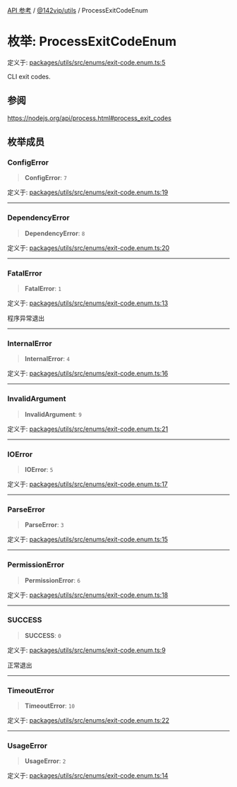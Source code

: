[API 参考](../../../packages.md) / [@142vip/utils](../index.md) / ProcessExitCodeEnum

# 枚举: ProcessExitCodeEnum

定义于: [packages/utils/src/enums/exit-code.enum.ts:5](https://github.com/142vip/core-x/blob/293ce1057e8ca17514533d1e98d7acd05ef45b34/packages/utils/src/enums/exit-code.enum.ts#L5)

CLI exit codes.

## 参阅

https://nodejs.org/api/process.html#process_exit_codes

## 枚举成员

### ConfigError

> **ConfigError**: `7`

定义于: [packages/utils/src/enums/exit-code.enum.ts:19](https://github.com/142vip/core-x/blob/293ce1057e8ca17514533d1e98d7acd05ef45b34/packages/utils/src/enums/exit-code.enum.ts#L19)

***

### DependencyError

> **DependencyError**: `8`

定义于: [packages/utils/src/enums/exit-code.enum.ts:20](https://github.com/142vip/core-x/blob/293ce1057e8ca17514533d1e98d7acd05ef45b34/packages/utils/src/enums/exit-code.enum.ts#L20)

***

### FatalError

> **FatalError**: `1`

定义于: [packages/utils/src/enums/exit-code.enum.ts:13](https://github.com/142vip/core-x/blob/293ce1057e8ca17514533d1e98d7acd05ef45b34/packages/utils/src/enums/exit-code.enum.ts#L13)

程序异常退出

***

### InternalError

> **InternalError**: `4`

定义于: [packages/utils/src/enums/exit-code.enum.ts:16](https://github.com/142vip/core-x/blob/293ce1057e8ca17514533d1e98d7acd05ef45b34/packages/utils/src/enums/exit-code.enum.ts#L16)

***

### InvalidArgument

> **InvalidArgument**: `9`

定义于: [packages/utils/src/enums/exit-code.enum.ts:21](https://github.com/142vip/core-x/blob/293ce1057e8ca17514533d1e98d7acd05ef45b34/packages/utils/src/enums/exit-code.enum.ts#L21)

***

### IOError

> **IOError**: `5`

定义于: [packages/utils/src/enums/exit-code.enum.ts:17](https://github.com/142vip/core-x/blob/293ce1057e8ca17514533d1e98d7acd05ef45b34/packages/utils/src/enums/exit-code.enum.ts#L17)

***

### ParseError

> **ParseError**: `3`

定义于: [packages/utils/src/enums/exit-code.enum.ts:15](https://github.com/142vip/core-x/blob/293ce1057e8ca17514533d1e98d7acd05ef45b34/packages/utils/src/enums/exit-code.enum.ts#L15)

***

### PermissionError

> **PermissionError**: `6`

定义于: [packages/utils/src/enums/exit-code.enum.ts:18](https://github.com/142vip/core-x/blob/293ce1057e8ca17514533d1e98d7acd05ef45b34/packages/utils/src/enums/exit-code.enum.ts#L18)

***

### SUCCESS

> **SUCCESS**: `0`

定义于: [packages/utils/src/enums/exit-code.enum.ts:9](https://github.com/142vip/core-x/blob/293ce1057e8ca17514533d1e98d7acd05ef45b34/packages/utils/src/enums/exit-code.enum.ts#L9)

正常退出

***

### TimeoutError

> **TimeoutError**: `10`

定义于: [packages/utils/src/enums/exit-code.enum.ts:22](https://github.com/142vip/core-x/blob/293ce1057e8ca17514533d1e98d7acd05ef45b34/packages/utils/src/enums/exit-code.enum.ts#L22)

***

### UsageError

> **UsageError**: `2`

定义于: [packages/utils/src/enums/exit-code.enum.ts:14](https://github.com/142vip/core-x/blob/293ce1057e8ca17514533d1e98d7acd05ef45b34/packages/utils/src/enums/exit-code.enum.ts#L14)
